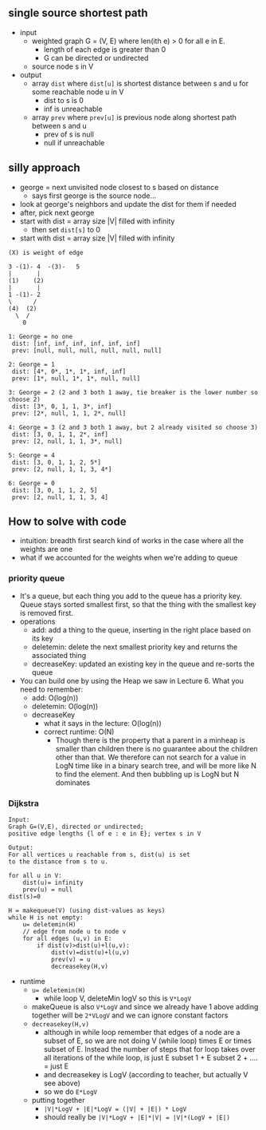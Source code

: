 ## single source shortest path
- input
	- weighted graph G = (V, E) where len(ith e) > 0 for all e in E.
		- length of each edge is greater than 0
		- G can be directed or undirected
	 - source node s in V
- output 
	- array `dist` where `dist[u]` is shortest distance between s and u for some reachable node u in V
		- dist to s is 0
		- inf is unreachable
	- array `prev` where `prev[u]` is previous node along shortest path between s and u
		- prev of s is null
		- null if unreachable
## silly approach
- george = next unvisited node closest to s based on distance
	- says first george is the source node...
- look at george's neighbors and update the dist for them if needed
- after, pick next george
- start with dist = array size |V| filled with infinity
	- then set `dist[s]` to 0
- start with dist = array size |V| filled with infinity
```
(X) is weight of edge

3 -(1)- 4  -(3)-   5
|       |
(1)    (2)
|       |
1 -(1)- 2 
\      /
(4)  (2)
  \  /
    0

1: George = no one
 dist: [inf, inf, inf, inf, inf, inf]
 prev: [null, null, null, null, null, null]
 
2: George = 1
 dist: [4*, 0*, 1*, 1*, inf, inf]
 prev: [1*, null, 1*, 1*, null, null]
 
3: George = 2 (2 and 3 both 1 away, tie breaker is the lower number so choose 2)
 dist: [3*, 0, 1, 1, 3*, inf]
 prev: [2*, null, 1, 1, 2*, null]
 
4: George = 3 (2 and 3 both 1 away, but 2 already visited so choose 3)
 dist: [3, 0, 1, 1, 2*, inf]
 prev: [2, null, 1, 1, 3*, null]

5: George = 4 
 dist: [3, 0, 1, 1, 2, 5*]
 prev: [2, null, 1, 1, 3, 4*]

6: George = 0 
 dist: [3, 0, 1, 1, 2, 5]
 prev: [2, null, 1, 1, 3, 4]
```

## How to solve with code
- intuition: breadth first search kind of works in the case where all the weights are one
- what if we accounted for the weights when we're adding to queue 
### priority queue
- It's a queue, but each thing you add to the queue has a priority key. Queue stays sorted smallest first, so that the thing with the smallest key is removed first.
- operations
	- add: add a thing to the queue, inserting in the right place based on its key    
	- deletemin: delete the next smallest priority key and returns the associated thing
	- decreaseKey: updated an existing key in the queue and re-sorts the queue
- You can build one by using the Heap we saw in Lecture 6. What you need to remember:
	- add: O(log(n))
	- deletemin: O(log(n))
	- decreaseKey
		- what it says in the lecture: O(log(n)) 
		- correct runtime: O(N)
			- Though there is the property that a parent in a minheap is smaller than children there is no guarantee about the children other than that. We therefore can not search for a value in LogN time like in a binary search tree, and will be more like N to find the element. And then bubbling up is LogN but N dominates


### Dijkstra
```
Input:
Graph G=(V,E), directed or undirected;
positive edge lengths {l of e : e in E}; vertex s in V

Output:
For all vertices u reachable from s, dist(u) is set
to the distance from s to u.

for all u in V:
	dist(u)= infinity
	prev(u) = null
dist(s)=0

H = makequeue(V) (using dist-values as keys)
while H is not empty:
	u= deletemin(H)
	// edge from node u to node v
	for all edges (u,v) in E: 
		if dist(v)>dist(u)+l(u,v):
			dist(v)=dist(u)+l(u,v)
			prev(v) = u
			decreasekey(H,v)
```

- runtime
	- `u= deletemin(H)`
		- while loop V, deleteMin logV so this is `V*LogV`
	 - makeQueue is also `V*LogV` and since we already have 1 above adding together will be `2*VLogV` and we can ignore constant factors
    - `decreasekey(H,v)`
	    - although in while loop remember that edges of a node are a subset of E, so we are not doing V (while loop) times E or times subset of E. Instead the number of steps that for loop takes over all iterations of the while loop, is just E subset 1 + E subset 2 + ....  = just E
	    - and decreasekey is LogV (according to teacher, but actually V see above)
	    - so we do `E*LogV`
	- putting together
		- `|V|*LogV + |E|*LogV = (|V| + |E|) * LogV` 
		- should really be `|V|*LogV + |E|*|V| = |V|*(LogV + |E|)`